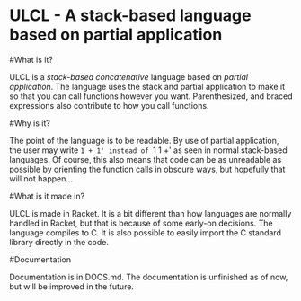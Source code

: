 ULCL - A stack-based language based on partial application
====

#What is it?

ULCL is a *stack-based concatenative* language based on *partial application*.  The language uses the stack and partial application to make it so that you can call functions however you want.  Parenthesized, and braced expressions also contribute to how you call functions.

#Why is it?

The point of the language is to be readable.  By use of partial application, the user may write `1 + 1' instead of `1 1 +' as seen in normal stack-based languages.  Of course, this also means that code can be as unreadable as possible by orienting the function calls in obscure ways, but hopefully that will not happen...

#What is it made in?

ULCL is made in Racket.  It is a bit different than how languages are normally handled in Racket, but that is because of some early-on decisions.  The language compiles to C.  It is also possible to easily import the C standard library directly in the code.

#Documentation

Documentation is in DOCS.md.  The documentation is unfinished as of now, but will be improved in the future.
